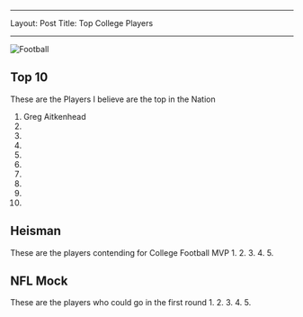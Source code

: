 _ _ _
Layout: Post
Title: Top College Players
_ _ _

![Football](/image/Football.jpg)

## Top 10
These are the Players I believe are the top in the Nation
1. Greg Aitkenhead
2.
3.
4.
5.
6.
7.
8.
9.
10.

## Heisman
These are the players contending for College Football MVP
1.
2.
3.
4.
5.

## NFL Mock
These are the players who could go in the first round
1. 
2.
3.
4.
5.
